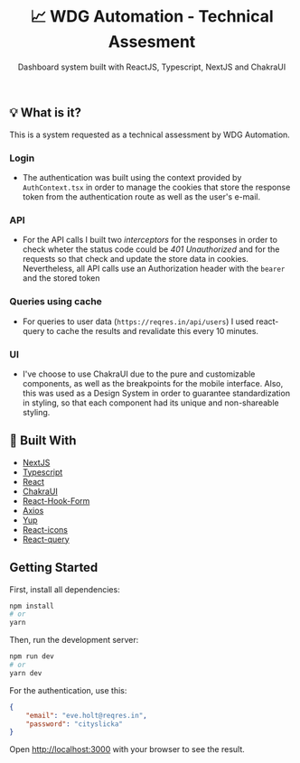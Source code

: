 <h1 align="center">📈 WDG Automation - Technical Assesment</h1>
<p align="center">Dashboard system built with ReactJS, Typescript, NextJS and ChakraUI</p>

</br>

## 💡 What is it?
This is a system requested as a technical assessment by WDG Automation.

### Login
- The authentication was built using the context provided by `AuthContext.tsx` in order to manage the cookies that store the response token from the authentication route as well as the user's e-mail.

### API
- For the API calls I built two *interceptors* for the responses in order to check wheter the status code could be *401 Unauthorized* and for the requests
so that check and update the store data in cookies. Nevertheless, all API calls use an Authorization header with the `bearer` and the stored token

### Queries using cache
- For queries to user data (`https://reqres.in/api/users`) I used react-query to cache the results and revalidate this every 10 minutes.

### UI
- I've choose to use ChakraUI due to the pure and customizable components, as well as the breakpoints for the mobile interface. Also, this was used as a Design System in order to guarantee standardization in styling, so that each component had its unique and non-shareable styling.

## 🚀 Built With
* [NextJS](https://nextjs.org/)
* [Typescript](https://www.typescriptlang.org/)
* [React](https://reactjs.org/)
* [ChakraUI](https://chakra-ui.com/)
* [React-Hook-Form](https://react-hook-form.com/)
* [Axios](https://github.com/axios/axios)
* [Yup](https://github.com/jquense/yup)
* [React-icons](https://react-icons.github.io/react-icons/icons?name=ri)
* [React-query](https://react-query.tanstack.com/)

## Getting Started

First, install all dependencies:
```bash
npm install
# or
yarn
```

Then, run the development server:

```bash
npm run dev
# or
yarn dev
```

For the authentication, use this:
```json
{
    "email": "eve.holt@reqres.in",
    "password": "cityslicka"
}
```

Open [http://localhost:3000](http://localhost:3000) with your browser to see the result.
